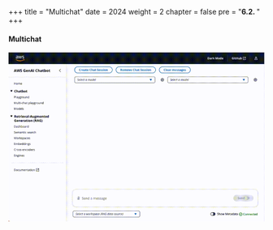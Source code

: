+++
title = "Multichat"
date = 2024
weight = 2
chapter = false
pre = "<b>6.2. </b>"
+++ 

#### Multichat

![10-testresult](/images/10-testresult/multichat-sample.gif?width=90pc)